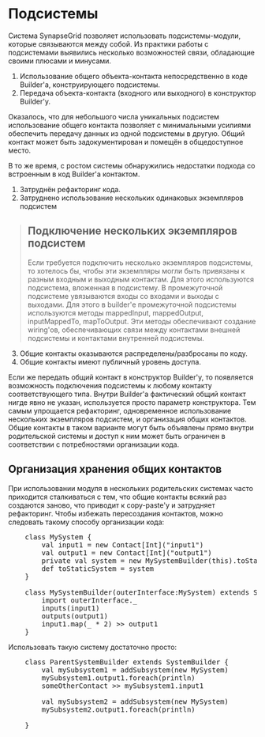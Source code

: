 Подсистемы
==========

Система SynapseGrid позволяет использовать подсистемы-модули, которые связываются между собой. Из практики
работы с подсистемами выявились несколько возможностей связи, обладающие своими плюсами и минусами.

1. Использование общего объекта-контакта непосредственно в коде Builder'а, конструирующего подсистемы.
2. Передача объекта-контакта (входного или выходного) в конструктор Builder'у.

Оказалось, что для небольшого числа уникальных подсистем использование общего контакта позволяет с
минимальными усилиями обеспечить передачу данных из одной подсистемы в другую. Общий контакт может быть
задокументирован и помещён в общедоступное место.

В то же время, с ростом системы обнаружились недостатки подхода со встроенным в код Builder'а контактом.

1. Затруднён рефакторинг кода.
2. Затруднено использование нескольких одинаковых экземпляров подсистем

> Подключение нескольких экземпляров подсистем
> --------------------------------------------
>
> Если требуется подключить несколько экземпляров подсистемы, то хотелось бы, чтобы эти экземпляры
> могли быть привязаны к разным входным и выходным контактам. Для этого используются подсистема,
> вложенная в подсистему. В промежуточной подсистеме увязываются входы со входами и выходы с выходами.
> Для этого в builder'е промежуточной подсистемы используются методы mappedInput, mappedOutput,
> inputMappedTo, mapToOutput. Эти методы обеспечивают создание wiring'ов, обеспечивающих связи между
> контактами внешней подсистемы и контактами внутренней подсистемы.

3. Общие контакты оказываются распределены/разбросаны по коду.
4. Общие контакты имеют публичный уровень доступа.

Если же передать общий контакт в конструктор Builder'у, то появляется возможность подключения подсистемы
к любому контакту соответствующего типа. Внутри Builder'а фактический общий контакт нигде явно не указан,
используется просто параметр конструктора. Тем самым упрощается рефакторинг, одновременное использование
нескольких экземпляров подсистем, и организация общих контактов. Общие контакты в таком варианте могут
быть объявлены прямо внутри родительской системы и доступ к ним может быть ограничен в соответствии с
потребностями организации кода.

Организация хранения общих контактов
------------------------------------

При использовании модуля в нескольких родительских системах часто приходится сталкиваться с тем, что
общие контакты всякий раз создаются заново, что приводит к copy-paste'у и затрудняет рефакторинг.
Чтобы избежать пересоздания контактов, можно следовать такому способу организации кода:

<pre>
    class MySystem {
        val input1 = new Contact[Int]("input1")
        val output1 = new Contact[Int]("output1")
        private val system = new MySystemBuilder(this).toStaticSystem
	    def toStaticSystem = system
	}

	class MySystemBuilder(outerInterface:MySystem) extends SystemBuilder {
	    import outerInterface._
	    inputs(input1)
	    outputs(output1)
	    input1.map(_ * 2) >> output1
	}
</pre>

Использовать такую систему достаточно просто:

<pre>
    class ParentSystemBuilder extends SystemBuilder {
        val mySubsystem1 = addSubsystem(new MySystem)
        mySubsystem1.output1.foreach(println)
        someOtherContact >> mySubsystem1.input1

        val mySubsystem2 = addSubsystem(new MySystem)
        mySubsystem2.output1.foreach(println)

    }

</pre>

